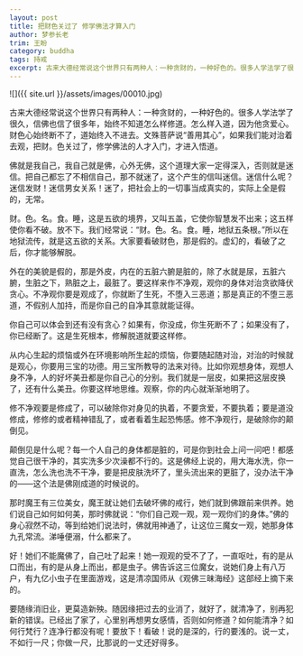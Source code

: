 ```yaml
---
layout: post
title: 把财色关过了 修学佛法才算入门
author: 梦参长老
trim: 王盼
category: buddha
tags: 持戒
excerpt: 古来大德经常说这个世界只有两种人：一种贪财的，一种好色的。很多人学法学了很久，信佛也信了很多年，始终不知道怎么样修道。怎么样入道，因为他贪爱心。财色心始终断不了，道始终入不进去。文殊菩萨说“善用其心”，如果我们能对治着去观，把财。色关过了，修学佛法的人才入门，才进入悟道。
---
```


![]({{ site.url }}/assets/images/00010.jpg)

古来大德经常说这个世界只有两种人：一种贪财的，一种好色的。很多人学法学了很久，信佛也信了很多年，始终不知道怎么样修道。怎么样入道，因为他贪爱心。财色心始终断不了，道始终入不进去。文殊菩萨说“善用其心”，如果我们能对治着去观，把财。色关过了，修学佛法的人才入门，才进入悟道。

佛就是我自己，我自己就是佛，心外无佛，这个道理大家一定得深入，否则就是迷信。把自己都忘了不相信自己，那不就迷了，这个产生的信叫迷信。迷信什么呢？迷信发财！迷信男女关系！迷了，把社会上的一切事当成真实的，实际上全是假的，无常。

财。色。名。食。睡，这是五欲的境界，又叫五盖，它使你智慧发不出来；这五样使你看不破。放不下。我们经常说：“财。色。名。食。睡，地狱五条根。”所以在地狱流传，就是这五欲的关系。大家要看破财色，那是假的。虚幻的，看破了之后，你才能够解脱。

外在的美貌是假的，那是外皮，内在的五脏六腑是脏的，除了水就是尿，五脏六腑，生脏之下，熟脏之上，最脏了。要这样来作不净观，观你的身体对治贪欲降伏贪心。不净观你要是观成了，你就断了生死，不堕入三恶道；那是真正的不堕三恶道，不假别人加持，而是你自己的自净其意就能证得。

你自己可以体会到还有没有贪心？如果有，你没成，你生死断不了；如果没有了，你已经断了。这是生死根本，修解脱道就要这样修。

从内心生起的烦恼或外在环境影响所生起的烦恼，你要随起随对治，对治的时候就是观心，你要用三宝的功德。用三宝所教导的法来对待。比如你观想身体，观想人身不净，人的好坏美丑都是你自己心的分别。我们就是一层皮，如果把这层皮换了，还有什么美丑。你要这样地思维。观察，你的内心就渐渐地明了。

修不净观要是修成了，可以破除你对身见的执着，不要贪爱，不要执着；要是道没修成，修修的或者精神错乱了，或者看着生起恐怖感。修不净观行，是破除你的颠倒见。

颠倒见是什么呢？每一个人自己的身体都是脏的，可是你到社会上问一问吧！都感觉自己很干净的，其实洗多少次澡都不行的。这是佛经上说的，用大海水洗，你一直洗，怎么洗也洗不干净，要是把皮肤洗坏了，里头流出来的更脏了，没办法干净的——这个法是佛刚成道的时候说的。

那时魔王有三位美女，魔王就让她们去破坏佛的戒行，她们就到佛跟前来供养。她们说自己如何如何美，那时佛就说：“你们自己观一观，观一观你们的身体。”佛的身心寂然不动，等到给她们说法时，佛就用神通了，让这位三魔女一观，她那身体九孔常流。涕唾便溺，什么都来了。

好！她们不能魔佛了，自己吐了起来！她一观观的受不了了，一直呕吐，有的是从口而出，有的是从身上而出，都是虫子。佛告诉这三位魔女，说她们身上有八万户，有九亿小虫子在里面游戏，这是清凉国师从《观佛三昧海经》这部经上摘下来的。

要随缘消旧业，更莫造新殃。随因缘把过去的业消了，就好了，就清净了，别再犯新的错误。已经出了家了，心里别再想男女感情，否则如何修道？如何能清净？如何行梵行？连净行都没有呢！要放下！看破！说的是深的，行的要浅的。说一丈，不如行一尺；你做一尺，比那说的一丈还好得多。
